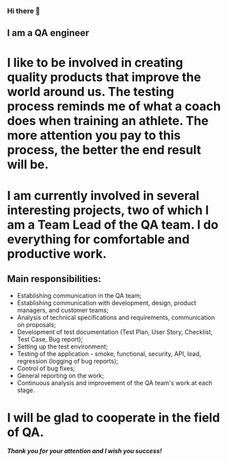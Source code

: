 ### Hi there 👋

## I am a QA engineer

# I like to be involved in creating quality products that improve the world around us. The testing process reminds me of what a coach does when training an athlete. The more attention you pay to this process, the better the end result will be.

# I am currently involved in several interesting projects, two of which I am a Team Lead of the QA team. I do everything for comfortable and productive work.

## Main responsibilities:
- Establishing communication in the QA team;
- Establishing communication with development, design, product managers, and customer teams;
- Analysis of technical specifications and requirements, communication on proposals;
- Development of test documentation (Test Plan, User Story, Checklist, Test Case, Bug report);
- Setting up the test environment;
- Testing of the application - smoke, functional, security, API, load, regression (logging of bug reports);
- Control of bug fixes;
- General reporting on the work;
- Continuous analysis and improvement of the QA team's work at each stage.

# I will be glad to cooperate in the field of QA.

***Thank you for your attention and I wish you success!***

<!--
**SerhiiQAA/SerhiiQAA** is a ✨ _special_ ✨ repository because its `README.md` (this file) appears on your GitHub profile.

Here are some ideas to get you started:

- 🔭 I’m currently working on voulontering projects
- 🌱 I’m currently learning JS/TS
- 👯 I’m looking to collaborate on automation testing projects
- 🤔 I’m looking for help with job offer
- 📫 How to reach me: [Linkidln](https://www.linkedin.com/in/serhiiqaengineer/), [Telegram](@serhiiqa)
- ⚡ Fun fact: I play the piano
-->
